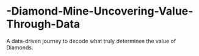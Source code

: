 # -Diamond-Mine-Uncovering-Value-Through-Data
A data-driven journey to decode what truly determines the value of Diamonds.
